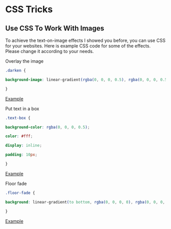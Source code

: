 # CSS Tricks

## Use CSS To Work With Images

To achieve the text-on-image effects I showed you before, you can use CSS for your websites. Here is example CSS code for some of the effects. Please change it according to your needs.

Overlay the image
```css
.darken {

background-image: linear-gradient(rgba(0, 0, 0, 0.5), rgba(0, 0, 0, 0.5)), url(YOUR IMAGE HERE);

}
```
[Example](http://jsfiddle.net/drpak8vy/1/)

Put text in a box
```css
.text-box {

background-color: rgba(0, 0, 0, 0.5);

color: #fff;

display: inline;

padding: 10px;

}
```
[Example](http://jsfiddle.net/qg83m36p/)

Floor fade
```css
.floor-fade {

background: linear-gradient(to bottom, rgba(0, 0, 0, 0), rgba(0, 0, 0, 0.6) ), url(YOUR IMAGE HERE);

}
```
[Example](http://jsfiddle.net/gRzPF/409/)